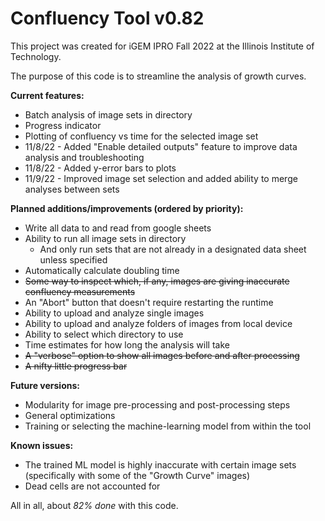 # **Confluency Tool v0.82**
This project was created for iGEM IPRO Fall 2022 at the Illinois Institute of Technology.

The purpose of this code is to streamline the analysis of growth curves.

**Current features:**
  - Batch analysis of image sets in directory
  - Progress indicator
  - Plotting of confluency vs time for the selected image set
  - 11/8/22 - Added "Enable detailed outputs" feature to improve data analysis and troubleshooting
  - 11/8/22 - Added y-error bars to plots
  - 11/9/22 - Improved image set  selection and added ability to merge analyses between sets

**Planned additions/improvements (ordered by priority):**
  - Write all data to and read from google sheets
  - Ability to run all image sets in directory
    - And only run sets that are not already in a designated data sheet unless specified
  - Automatically calculate doubling time
  - ~~Some way to inspect which, if any, images are giving inaccurate confluency measurements~~
  - An "Abort" button that doesn't require restarting the runtime
  - Ability to upload and analyze single images
  - Ability to upload and analyze folders of images from local device
  - Ability to select which directory to use
  - Time estimates for how long the analysis will take
  - ~~A "verbose" option to show all images before and after processing~~
  - ~~A nifty little progress bar~~

**Future versions:**
  - Modularity for image pre-processing and post-processing steps
  - General optimizations
  - Training or selecting the machine-learning model from within the tool

**Known issues:**
  - The trained ML model is highly inaccurate with certain image sets (specifically with some of the "Growth Curve" images)
  - Dead cells are not accounted for

All in all, about *82% done* with this code.

